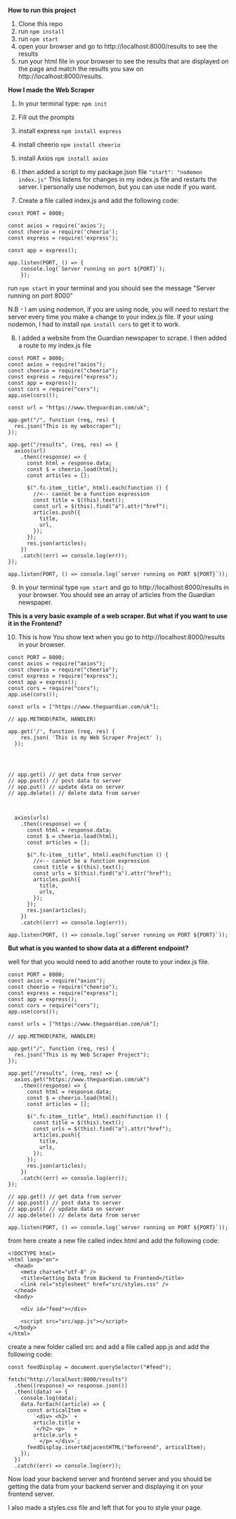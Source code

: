 **How to run this project**

1. Clone this repo
2. run `npm install`
3. run `npm start`
4. open your browser and go to http://localhost:8000/results to see the results
5. run your html file in your browser to see the results that are displayed on the page and match the results you saw on http://localhost:8000/results.

**How I made the Web Scraper**

1. In your terminal type:
   `npm init`

2. Fill out the prompts

3. install express
   `npm install express`

4. install cheerio
   `npm install cheerio`

5. install Axios
   `npm install axios`

6. I then added a script to my package.json file
   `"start": "nodemon index.js"` This listens for changes in my index.js file and restarts the server. I personally use nodemon, but you can use node if you want.

7. Create a file called index.js and add the following code:

```
const PORT = 8000;

const axios = require('axios');
const cheerio = require('cheerio');
const express = require('express');

const app = express();

app.listen(PORT, () => {
    console.log(`Server running on port ${PORT}`);
    });
```

run `npm start` in your terminal and you should see the message "Server running on port 8000"

N.B - I am using nodemon, if you are using node, you will need to restart the server every time you make a change to your index.js file. If your using nodemon, I had to install `npm install cors` to get it to work.

8. I added a website from the Guardian newspaper to scrape. I then added a route to my index.js file

```
const PORT = 8000;
const axios = require("axios");
const cheerio = require("cheerio");
const express = require("express");
const app = express();
const cors = require("cors");
app.use(cors());

const url = "https://www.theguardian.com/uk";

app.get("/", function (req, res) {
  res.json("This is my webscraper");
});

app.get("/results", (req, res) => {
  axios(url)
    .then((response) => {
      const html = response.data;
      const $ = cheerio.load(html);
      const articles = [];

      $(".fc-item__title", html).each(function () {
        //<-- cannot be a function expression
        const title = $(this).text();
        const url = $(this).find("a").attr("href");
        articles.push({
          title,
          url,
        });
      });
      res.json(articles);
    })
    .catch((err) => console.log(err));
});

app.listen(PORT, () => console.log(`server running on PORT ${PORT}`));

```

9. In your terminal type `npm start` and go to http://localhost:8000/results in your browser. You should see an array of articles from the Guardian newspaper.

**This is a very basic example of a web scraper. But what if you want to use it in the Frontend?**

10. This is how You show text when you go to http://localhost:8000/results in your browser.

```
const PORT = 8000;
const axios = require("axios");
const cheerio = require("cheerio");
const express = require("express");
const app = express();
const cors = require("cors");
app.use(cors());

const urls = ["https://www.theguardian.com/uk"];

// app.METHOD(PATH, HANDLER)

app.get('/', function (req, res) {
    res.json( 'This is my Web Scraper Project' );
  });




// app.get() // get data from server
// app.post() // post data to server
// app.put() // update data on server
// app.delete() // delete data from server



  axios(urls)
    .then((response) => {
      const html = response.data;
      const $ = cheerio.load(html);
      const articles = [];

      $(".fc-item__title", html).each(function () {
        //<-- cannot be a function expression
        const title = $(this).text();
        const urls = $(this).find("a").attr("href");
        articles.push({
          title,
          urls,
        });
      });
      res.json(articles);
    })
    .catch((err) => console.log(err));

app.listen(PORT, () => console.log(`server running on PORT ${PORT}`));

```

**But what is you wanted to show data at a different endpoint?**

well for that you would need to add another route to your index.js file.

```
const PORT = 8000;
const axios = require("axios");
const cheerio = require("cheerio");
const express = require("express");
const app = express();
const cors = require("cors");
app.use(cors());

const urls = ["https://www.theguardian.com/uk"];

// app.METHOD(PATH, HANDLER)

app.get("/", function (req, res) {
  res.json("This is my Web Scraper Project");
});

app.get("/results", (req, res) => {
  axios.get("https://www.theguardian.com/uk")
    .then((response) => {
      const html = response.data;
      const $ = cheerio.load(html);
      const articles = [];

      $(".fc-item__title", html).each(function () {
        const title = $(this).text();
        const urls = $(this).find("a").attr("href");
        articles.push({
          title,
          urls,
        });
      });
      res.json(articles);
    })
    .catch((err) => console.log(err));
});

// app.get() // get data from server
// app.post() // post data to server
// app.put() // update data on server
// app.delete() // delete data from server

app.listen(PORT, () => console.log(`server running on PORT ${PORT}`));
```

from here create a new file called index.html and add the following code:

```
<!DOCTYPE html>
<html lang="en">
  <head>
    <meta charset="utf-8" />
    <title>Getting Data from Backend to Frontend</title>
    <link rel="stylesheet" href="src/styles.css" />
  </head>
  <body>

    <div id="feed"></div>

    <script src="src/app.js"></script>
  </body>
</html>
```

create a new folder called src and add a file called app.js and add the following code:

```
const feedDisplay = document.querySelector("#feed");

fetch("http://localhost:8000/results")
  .then((response) => response.json())
  .then((data) => {
    console.log(data);
    data.forEach((article) => {
      const articalItem =
        `<div> <h2>` +
        article.title +
        `</h2> <p> ` +
        article.urls +
        ` </p> </div>`;
      feedDisplay.insertAdjacentHTML("beforeend", articalItem);
    });
  })
  .catch((err) => console.log(err));
```

Now load your backend server and frontend server and you should be getting the data from your backend server and displaying it on your frontend server.

I also made a styles.css file and left that for you to style your page.
